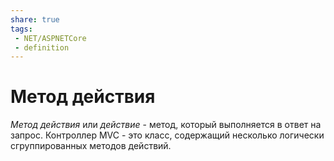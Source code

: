 ```yaml
---
share: true
tags:
 - NET/ASPNETCore
 - definition
---
```

# Метод действия
*Метод действия* или *действие* - метод, который выполняется в ответ на запрос. Контроллер MVC - это класс, содержащий несколько логически сгруппированных методов действий.